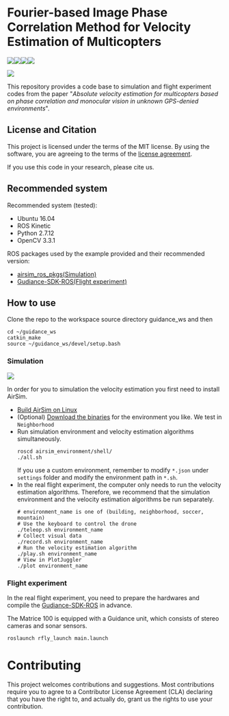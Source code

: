 # Fourier-based Image Phase Correlation Method for Velocity Estimation of Multicopters
<!-- 
<center class="half">
    <img src="figs/building.gif" width="320"/><img src="figs/bedroom.gif" width="320"/><img src="figs/soccer.gif" width="320"/><img src="figs/mountain.gif" width="320"/>
</center> -->

![](figs/building.gif)![](figs/bedroom.gif)![](figs/soccer.gif)![](figs/mountain.gif)

![](figs/real.png)

This repository provides a code base to simulation and flight experiment codes from the paper "*Absolute velocity estimation for multicopters based on phase correlation and monocular vision in unknown GPS-denied environments*". 


## License and Citation
This project is licensed under the terms of the MIT license. By using the software, you are agreeing to the terms of the [license agreement](LICENSE).

If you use this code in your research, please cite us.

## Recommended system
Recommended system (tested):
- Ubuntu 16.04
- ROS Kinetic
- Python 2.7.12
- OpenCV 3.3.1

ROS packages used by the example provided and their recommended version:
- [airsim_ros_pkgs(Simulation)](https://github.com/microsoft/AirSim/tree/master/ros/src/airsim_ros_pkgs)
- [Gudiance-SDK-ROS(Flight experiment)](https://github.com/dji-sdk/Guidance-SDK-ROS)

## How to use
Clone the repo to the workspace source directory guidance_ws and then
```
cd ~/guidance_ws
catkin_make
source ~/guidance_ws/devel/setup.bash
```

### Simulation
![](figs/simulationResults.gif)

In order for you to simulation the velocity estimation you first need to install AirSim.
- [Build AirSim on Linux](https://microsoft.github.io/AirSim/build_linux/)
- (Optional) [Download the binaries](https://github.com/microsoft/AirSim/releases) for the environment you like. We test in `Neighborhood`
- Run simulation environment and velocity estimation algorithms simultaneously.
    ```
    roscd airsim_environment/shell/
    ./all.sh
    ```
  If you use a custom environment, remember to modify `*.json` under `settings` folder and modify the environment path in `*.sh`.
- In the real flight experiment, the computer only needs to run the velocity estimation algorithms. Therefore, we recommend that the simulation environment and the velocity estimation algorithms be run separately.
    ```
    # environment_name is one of (building, neighborhood, soccer, mountain)
    # Use the keyboard to control the drone
    ./teleop.sh environment_name
    # Collect visual data
    ./record.sh environment_name
    # Run the velocity estimation algorithm
    ./play.sh environment_name
    # View in PlotJuggler
    ./plot environment_name
    ```

### Flight experiment
In the real flight experiment, you need to prepare the hardwares and compile the [Gudiance-SDK-ROS](https://github.com/dji-sdk/Guidance-SDK-ROS) in advance.

The Matrice 100 is equipped with a Guidance unit, which consists of stereo cameras and sonar sensors.

```
roslaunch rfly_launch main.launch
```

# Contributing

This project welcomes contributions and suggestions.  Most contributions require you to agree to a
Contributor License Agreement (CLA) declaring that you have the right to, and actually do, grant us
the rights to use your contribution.
